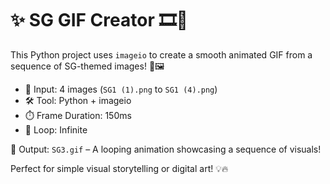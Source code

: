 # ✨ SG GIF Creator 🎞️🐍

This Python project uses `imageio` to create a smooth animated GIF from a sequence of SG-themed images! 🎨🖼️

- 📂 Input: 4 images (`SG1 (1).png` to `SG1 (4).png`)
- 🛠️ Tool: Python + imageio
- ⏱️ Frame Duration: 150ms
- 🔁 Loop: Infinite

🎉 Output: `SG3.gif` – A looping animation showcasing a sequence of visuals!

Perfect for simple visual storytelling or digital art! 💡🔥
